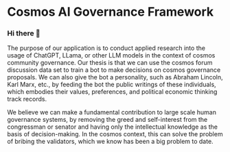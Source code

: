 Cosmos AI Governance Framework
===

### Hi there 👋

The purpose of our application is to conduct applied research into the usage of ChatGPT, LLama, or other LLM models in the context of cosmos community governance. Our thesis is that we can use the cosmos forum discussion data set to train a bot to make decisions on cosmos governance proposals. We can also give the bot a personality, such as Abraham Lincoln, Karl Marx, etc., by feeding the bot the public writings of these individuals, which embodies their values, preferences, and political economic thinking track records.

We believe we can make a fundamental contribution to large scale human governance systems, by removing the greed and self-interest from the congressman or senator and having only the intellectual knowledge as the basis of decision-making. In the cosmos context, this can solve the problem of bribing the validators, which we know has been a big problem to date.


<!--
**gaia-ai-gov/gaia-ai-gov** is a ✨ _special_ ✨ repository because its `README.md` (this file) appears on your GitHub profile.

Here are some ideas to get you started:

- 🔭 I’m currently working on ...
- 🌱 I’m currently learning ...
- 👯 I’m looking to collaborate on ...
- 🤔 I’m looking for help with ...
- 💬 Ask me about ...
- 📫 How to reach me: ...
- 😄 Pronouns: ...
- ⚡ Fun fact: ...
-->

